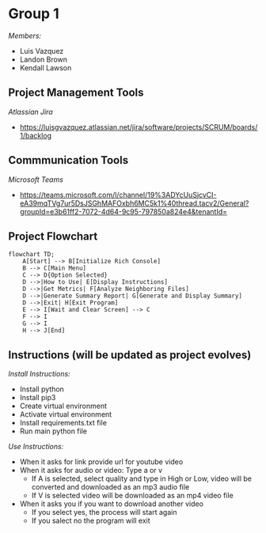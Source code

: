 ﻿# Group 1

 *Members:*

 - Luis Vazquez
 - Landon Brown
 - Kendall Lawson

## Project Management Tools

 *Atlassian Jira*
 - https://luisgvazquez.atlassian.net/jira/software/projects/SCRUM/boards/1/backlog


## Commmunication Tools
*Microsoft Teams*
- https://teams.microsoft.com/l/channel/19%3ADYcUuSjcvCI-eA39mqTVg7ur5DsJSGhMAFOxbh6MC5k1%40thread.tacv2/General?groupId=e3b61ff2-7072-4d64-9c95-797850a824e4&tenantId=

## Project Flowchart 

```mermaid
flowchart TD;
    A[Start] --> B[Initialize Rich Console]
    B --> C[Main Menu]
    C --> D{Option Selected}
    D -->|How to Use| E[Display Instructions]
    D -->|Get Metrics| F[Analyze Neighboring Files]
    D -->|Generate Summary Report| G[Generate and Display Summary]
    D -->|Exit| H[Exit Program]
    E --> I[Wait and Clear Screen] --> C
    F --> I
    G --> I
    H --> J[End]

```

## Instructions (will be updated as project evolves)

*Install Instructions:*
- Install python
- Install pip3
- Create virtual environment
- Activate virtual environment
- Install requirements.txt file
- Run main python file

*Use Instructions:*
- When it asks for link provide url for youtube video
- When it asks for audio or video: Type a or v
  - If A is selected, select quality and type in High or Low, video will be converted and downloaded as an mp3 audio file
  - If V is selected video will be downloaded as an mp4 video file
- When it asks you if you want to download another video
  - If you select yes, the process will start again
  - If you salect no the program will exit



